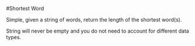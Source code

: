 #Shortest Word

Simple, given a string of words, return the length of the shortest word(s).

String will never be empty and you do not need to account for different data types.
